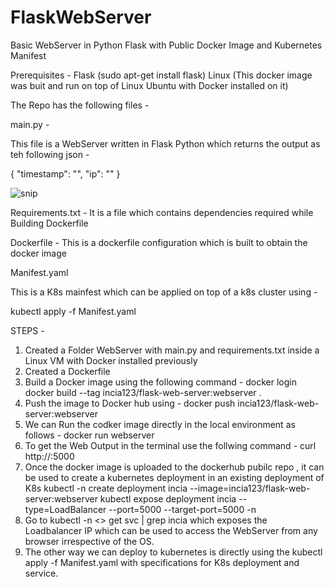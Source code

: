 # FlaskWebServer
Basic WebServer in Python Flask with Public Docker Image and Kubernetes Manifest

Prerequisites -
Flask (sudo apt-get install flask) 
Linux (This docker image was buit and run on top of Linux Ubuntu with Docker installed on it)


The Repo has the following files -

main.py -

This file is a WebServer written in Flask Python which returns the output as teh following json -

{
  "timestamp": "<current date and time>",
  "ip": "<the IP address of the visitor>"
}

![snip](https://user-images.githubusercontent.com/38821348/134876967-db0b8298-985a-41b4-839a-ddfc211c2d15.JPG)
  

Requirements.txt -
It is a file which contains dependencies required while Building Dockerfile

  
Dockerfile -
This is a dockerfile configuration which is built to obtain the docker image
  
Manifest.yaml
  
This is a K8s mainfest which can be applied on top of a k8s cluster using -
  
kubectl apply -f Manifest.yaml


STEPS -
  1. Created a Folder WebServer with main.py and requirements.txt inside a Linux VM with Docker installed previously
  2. Created a Dockerfile
  3. Build a Docker image using the following command -
     docker login
     docker build --tag incia123/flask-web-server:webserver .
  4. Push the image to Docker hub using -
     docker push  incia123/flask-web-server:webserver
  5. We can Run the codker image directly in the local environment as follows -
     docker run webserver
  6. To get the Web Output in the terminal use the follwing command -
     curl http://<Expose-IP>:5000
  7. Once the docker image is uploaded to the dockerhub pubilc repo , it can be used to create a kubernetes deployment in an existing deployment of K8s
     kubectl -n <namespace> create deployment incia --image=incia123/flask-web-server:webserver
     kubectl expose deployment incia --type=LoadBalancer --port=5000 --target-port=5000 -n <namespace>
  8. Go to kubectl -n <> get svc | grep incia which exposes the Loadbalancer IP which can be used to access the WebServer from any browser irrespective of the OS.
  9. The other way we can deploy to kubernetes is directly using the kubectl apply -f Manifest.yaml with specifications for K8s deployment and service.
